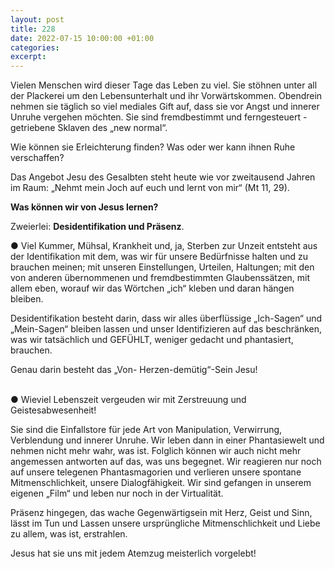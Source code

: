 ```yaml
---
layout: post
title: 228
date: 2022-07-15 10:00:00 +01:00
categories: 
excerpt: 
---
```


Vielen Menschen wird dieser Tage das Leben zu viel. Sie stöhnen unter all der Plackerei um den Lebensunterhalt und ihr Vorwärtskommen. Obendrein nehmen sie täglich so viel mediales Gift auf, dass sie vor Angst und innerer Unruhe vergehen möchten. Sie sind fremdbestimmt und ferngesteuert - getriebene Sklaven des „new normal“.

Wie können sie Erleichterung finden? Was oder wer kann ihnen Ruhe verschaffen?

Das Angebot Jesu des Gesalbten steht heute wie vor zweitausend Jahren im Raum: „Nehmt mein Joch auf euch und lernt von mir“ (Mt 11, 29).

**Was können wir von Jesus lernen?**

Zweierlei: **Desidentifikation und Präsenz**.

●  Viel Kummer, Mühsal, Krankheit und, ja, Sterben zur Unzeit entsteht aus der Identifikation mit dem, was wir für unsere Bedürfnisse halten und zu brauchen meinen; mit unseren Einstellungen, Urteilen, Haltungen; mit den von anderen übernommenen und fremdbestimmten Glaubenssätzen, mit allem eben, worauf wir das Wörtchen „ich“ kleben und daran hängen bleiben.

Desidentifikation besteht darin, dass wir alles überflüssige „Ich-Sagen“ und „Mein-Sagen“ bleiben lassen und unser Identifizieren auf das beschränken, was wir tatsächlich und GEFÜHLT, weniger gedacht und phantasiert, brauchen.

Genau darin besteht das „Von- Herzen-demütig“-Sein Jesu!<br/><br/>

●  Wieviel Lebenszeit vergeuden wir mit Zerstreuung und Geistesabwesenheit!

Sie sind die Einfallstore für jede Art von Manipulation, Verwirrung, Verblendung und innerer Unruhe. Wir leben dann in einer Phantasiewelt und nehmen nicht mehr wahr, was ist. Folglich können wir auch nicht mehr angemessen antworten auf das, was uns begegnet. Wir reagieren nur noch auf unsere telegenen Phantasmagorien und verlieren unsere spontane Mitmenschlichkeit, unsere Dialogfähigkeit. Wir sind gefangen in unserem eigenen „Film“ und leben nur noch in der Virtualität.

Präsenz hingegen, das wache Gegenwärtigsein mit Herz, Geist und Sinn, lässt im Tun und Lassen unsere ursprüngliche Mitmenschlichkeit und Liebe zu allem, was ist, erstrahlen.

Jesus hat sie uns mit jedem Atemzug meisterlich vorgelebt!
